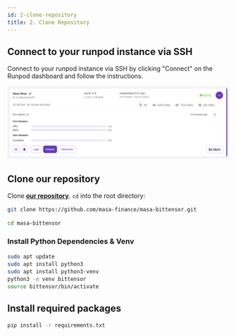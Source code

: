 ```yaml
---
id: 2-clone-repository
title: 2. Clone Repository
---
```


## Connect to your runpod instance via SSH

Connect to your runpod instance via SSH by clicking "Connect" on the Runpod dashboard and follow the instructions.

![Click Connect](./click-connect.png)

## Clone our repository

Clone **[our repository](https://github.com/masa-finance/masa-bittensor)**. `cd` into the root directory:

```bash
git clone https://github.com/masa-finance/masa-bittensor.git
```

```bash
cd masa-bittensor
```

### Install Python Dependencies & Venv

```bash
sudo apt update
sudo apt install python3
sudo apt install python3-venv
python3 -m venv bittensor
source bittensor/bin/activate
```

## Install required packages

```bash
pip install -r requirements.txt
```

